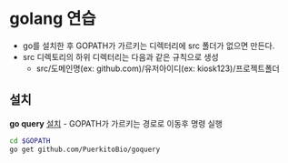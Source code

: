 # golang 연습

- go를 설치한 후 GOPATH가 가르키는 디렉터리에 src 폴더가 없으면 만든다.
- src 디렉토리의 하위 디렉터리는 다음과 같은 규칙으로 생성
  - src/도메인명(ex: github.com)/유저아이디(ex: kiosk123)/프로젝트폴더

## 설치

**go query** [설치](https://github.com/PuerkitoBio/goquery) - GOPATH가 가르키는 경로로 이동후 명령 실행

```bash
cd $GOPATH
go get github.com/PuerkitoBio/goquery
```


